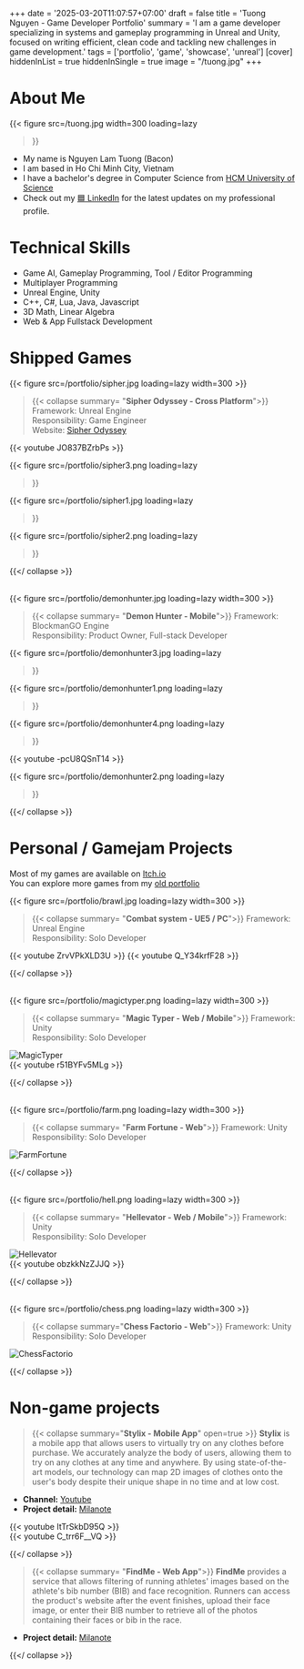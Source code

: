 +++
date = '2025-03-20T11:07:57+07:00'
draft = false
title = 'Tuong Nguyen - Game Developer Portfolio'
summary = 'I am a game developer specializing in systems and gameplay programming in Unreal and Unity, focused on writing efficient, clean code and tackling new challenges in game development.'
tags = ['portfolio', 'game', 'showcase', 'unreal']
[cover]
hiddenInList = true
hiddenInSingle = true
image = "/tuong.jpg"
+++

# About Me
{{< figure
    src=/tuong.jpg
    width=300
    loading=lazy  
>}}
- My name is Nguyen Lam Tuong (Bacon)
- I am based in Ho Chi Minh City, Vietnam
- I have a bachelor's degree in Computer Science from [HCM University of Science](https://www.ctda.hcmus.edu.vn/vi/educational-program/chuong-trinh-tien-tien/) 
- Check out my [🟦 LinkedIn](https://www.linkedin.com/in/nguyen-lam-tuong-8ab5a7199/) for the latest updates on my professional profile.

# Technical Skills
- Game AI, Gameplay Programming, Tool / Editor Programming
- Multiplayer Programming
- Unreal Engine, Unity
- C++, C#, Lua, Java, Javascript
- 3D Math, Linear Algebra
- Web & App Fullstack Development

# Shipped Games 

{{< figure src=/portfolio/sipher.jpg loading=lazy width=300 >}}
> {{< collapse summary= "**Sipher Odyssey - Cross Platform**">}}
Framework: Unreal Engine\
Responsibility: Game Engineer\
Website: [Sipher Odyssey](https://playsipher.com/)

{{< youtube JO837BZrbPs >}}

{{< figure
    src=/portfolio/sipher3.png
    loading=lazy  
>}}

{{< figure
    src=/portfolio/sipher1.jpg
    loading=lazy  
>}}

{{< figure
    src=/portfolio/sipher2.png
    loading=lazy  
>}}

{{</ collapse >}}

\
{{< figure src=/portfolio/demonhunter.jpg loading=lazy width=300 >}}
> {{< collapse summary= "**Demon Hunter - Mobile**">}}
Framework: BlockmanGO Engine\
Responsibility: Product Owner, Full-stack Developer

{{< figure
    src=/portfolio/demonhunter3.jpg
    loading=lazy  
>}}

{{< figure
    src=/portfolio/demonhunter1.png
    loading=lazy  
>}} 

{{< figure
    src=/portfolio/demonhunter4.png
    loading=lazy  
>}} 

{{< youtube -pcU8QSnT14 >}}

{{< figure
    src=/portfolio/demonhunter2.png
    loading=lazy  
>}} 

{{</ collapse >}}

# Personal / Gamejam Projects 
Most of my games are available on [Itch.io](https://baconxpogo.itch.io/)\
You can explore more games from my [old portfolio](https://app.milanote.com/1NrwH412sKgW0X?p=75Xo0ElaAOu)

{{< figure src=/portfolio/brawl.jpg loading=lazy width=300 >}}
> {{< collapse summary= "**Combat system - UE5 / PC**">}}
Framework: Unreal Engine\
Responsibility: Solo Developer

{{< youtube ZrvVPkXLD3U >}}
{{< youtube Q_Y34krfF28 >}}

{{</ collapse >}}

\
{{< figure src=/portfolio/magictyper.png loading=lazy width=300 >}}
> {{< collapse summary= "**Magic Typer - Web / Mobile**">}}
Framework: Unity\
Responsibility: Solo Developer

![MagicTyper](/portfolio/magictyper1.gif)  
{{< youtube r51BYFv5MLg >}}

{{</ collapse >}}

\
{{< figure src=/portfolio/farm.png loading=lazy width=300 >}}
> {{< collapse summary= "**Farm Fortune - Web**">}}
Framework: Unity\
Responsibility: Solo Developer

![FarmFortune](/portfolio/farm1.gif)

{{</ collapse >}}

\
{{< figure src=/portfolio/hell.png loading=lazy width=300 >}}
> {{< collapse summary= "**Hellevator - Web / Mobile**">}}
Framework: Unity\
Responsibility: Solo Developer

![Hellevator](/portfolio/hell1.gif)  
{{< youtube obzkkNzZJJQ >}}

{{</ collapse >}}

\
{{< figure src=/portfolio/chess.png loading=lazy width=300 >}}
> {{< collapse summary="**Chess Factorio - Web**">}}
Framework: Unity\
Responsibility: Solo Developer

![ChessFactorio](/portfolio/chess.gif)

{{</ collapse >}}

# Non-game projects 
> {{< collapse summary="**Stylix - Mobile App**" open=true >}}
**Stylix** is a mobile app that allows users to virtually try on any clothes before purchase. We accurately analyze the body of users, allowing them to try on any clothes at any time and anywhere. By using state-of-the-art models, our technology can map 2D images of clothes onto the user's body despite their unique shape in no time and at low cost.

- **Channel:** [Youtube](https://www.youtube.com/@stylix858)  
- **Project detail:** [Milanote](https://app.milanote.com/1MWG8m13qH6Bcb?p=NhFW778Zc2K)  

{{< youtube ItTrSkbD95Q >}}  
{{< youtube C_trr6F__VQ >}}  

{{</ collapse >}}

> {{< collapse summary= "**FindMe - Web App**">}}
**FindMe** provides a service that allows filtering of running athletes' images based on the athlete's bib number (BIB) and face recognition. Runners can access the product's website after the event finishes, upload their face image, or enter their BIB number to retrieve all of the photos containing their faces or bib in the race.

- **Project detail:** [Milanote](https://app.milanote.com/1PLTGu19yjlDcO?p=75Xo0ElaAOu)  

{{</ collapse >}}